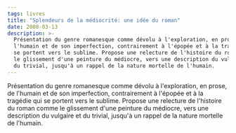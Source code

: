 ```yaml
---
tags: livres
title: "Splendeurs de la médiocrité: une idée du roman"
date: 2008-03-13
description: >-
  Présentation du genre romanesque comme dévolu à l'exploration, en prose, de
  l'humain et de son imperfection, contrairement à l'épopée et à la tragédie qui
  se portent vers le sublime. Propose une relecture de l'histoire du roman comme
  le glissement d'une peinture du médiocre, vers une description du vulgaire et
  du trivial, jusqu'à un rappel de la nature mortelle de l'humain.
---
```


Présentation du genre romanesque comme dévolu à l'exploration, en prose, de l'humain et de son imperfection, contrairement à l'épopée et à la tragédie qui se portent vers le sublime. Propose une relecture de l'histoire du roman comme le glissement d'une peinture du médiocre, vers une description du vulgaire et du trivial, jusqu'à un rappel de la nature mortelle de l'humain.
